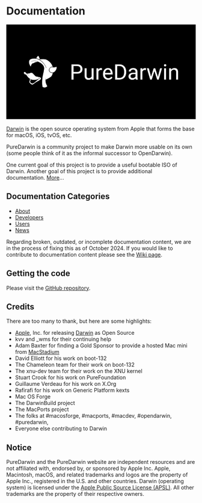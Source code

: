 # Documentation

![](/img/pd-logo-bg000.jpg)

[Darwin](http://en.wikipedia.org/wiki/Darwin_%28operating_system%29) is the open source operating system from Apple that forms the base for macOS, iOS, tvOS, etc.

PureDarwin is a community project to make Darwin more usable on its own (some people think of it as the informal successor to OpenDarwin).

One current goal of this project is to provide a useful bootable ISO of Darwin.
Another goal of this project is to provide additional documentation. [More](/about/_About)...

## Documentation Categories

- [About](/about/_About)
- [Developers](/developers/_Developers)
- [Users](/users/_Users)
- [News](/news/_News)

Regarding broken, outdated, or incomplete documentation content, we are in the process of fixing this as of October 2024.
If you would like to contribute to documentation content please see the [Wiki page](/about/Wiki).

## Getting the code

Please visit the [GitHub repository](https://github.com/PureDarwin/PureDarwin).

## Credits

There are too many to thank, but here are some highlights:
-   [Apple](https://github.com/apple), Inc. for releasing [Darwin](https://github.com/apple-oss-distributions) as Open Source 
-   kvv and _wms for their continuing help
-   Adam Baxter for finding a Gold Sponsor to provide a hosted Mac mini from [MacStadium](http://www.macstadium.com)
-   David Elliott for his work on boot-132
-   The Chameleon team for their work on boot-132
-   The xnu-dev team for their work on the XNU kernel
-   Stuart Crook for his work on PureFoundation
-   Guillaume Verdeau for his work on X.Org
-   Rafirafi for his work on Generic Platform kexts
-   Mac OS Forge 
-   The DarwinBuild project 
-   The MacPorts project
-   The folks at #macosforge, #macports, #macdev, #opendarwin, #puredarwin, 
-   Everyone else contributing to Darwin 


## Notice

PureDarwin and the PureDarwin website are independent resources and are not affiliated with, endorsed by, or sponsored by Apple Inc. Apple, Macintosh, macOS, and related trademarks and logos are the property of Apple Inc., registered in the U.S. and other countries. Darwin (operating system) is licensed under the [Apple Public Source License (APSL)](https://opensource.apple.com/apsl/). All other trademarks are the property of their respective owners.